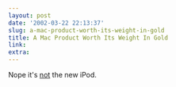 ```yaml
---
layout: post
date: '2002-03-22 22:13:37'
slug: a-mac-product-worth-its-weight-in-gold
title: A Mac Product Worth Its Weight In Gold
link: 
extra: 
---
```


Nope it's [not](http://www.wired.com/news/mac/0,2125,51208,00.html) the new iPod.